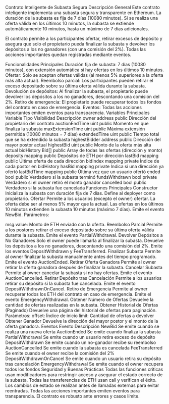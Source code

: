 Contrato Inteligente de Subasta Segura
Descripción General
Este contrato inteligente implementa una subasta segura y transparente en Ethereum.
La duración de la subasta es fija de 7 días (10080 minutos). Si se realiza una oferta válida en los últimos 10 minutos, la subasta se extiende automáticamente 10 minutos, hasta un máximo de 7 días adicionales.

El contrato permite a los participantes ofertar, retirar excesos de depósito y asegura que solo el propietario pueda finalizar la subasta y devolver los depósitos a los no ganadores (con una comisión del 2%). Todas las acciones importantes quedan registradas mediante eventos.

Funcionalidades Principales
Duración fija de subasta: 7 días (10080 minutos), con extensión automática si hay ofertas en los últimos 10 minutos.
Ofertar: Solo se aceptan ofertas válidas (al menos 5% superiores a la oferta más alta actual).
Reembolso parcial: Los participantes pueden retirar el exceso depositado sobre su última oferta válida durante la subasta.
Devolución de depósitos: Al finalizar la subasta, el propietario puede devolver los depósitos a los no ganadores, descontando una comisión del 2%.
Retiro de emergencia: El propietario puede recuperar todos los fondos del contrato en caso de emergencia.
Eventos: Todas las acciones importantes emiten eventos para transparencia.
Variables Principales
Variable	Tipo	Visibilidad	Descripción
owner	address	public	Dirección del propietario del contrato
auctionEndTime	uint	public	Momento en que finaliza la subasta
maxExtensionTime	uint	public	Máxima extensión permitida (10080 minutos = 7 días)
extendedTime	uint	public	Tiempo total que se ha extendido la subasta
highestBidder	address	public	Dirección del mayor postor actual
highestBid	uint	public	Monto de la oferta más alta actual
bidHistory	Bid[]	public	Array de todas las ofertas (dirección y monto)
deposits	mapping	public	Depósitos de ETH por dirección
lastBid	mapping	public	Última oferta de cada dirección
bidIndex	mapping	private	Índice de cada postor en bidHistory
hasBid	mapping	private	Indica si una dirección ya ofertó
lastBidTime	mapping	public	Última vez que un usuario ofertó
ended	bool	public	Verdadero si la subasta terminó
fundsWithdrawn	bool	private	Verdadero si el owner retiró el monto ganador
cancelled	bool	public	Verdadero si la subasta fue cancelada
Funciones Principales
Constructor
Inicializa la subasta con duración fija de 7 días.
Define al deployer como propietario.
Ofertar
Permite a los usuarios (excepto el owner) ofertar.
La oferta debe ser al menos 5% mayor que la actual.
Las ofertas en los últimos 10 minutos extienden la subasta 10 minutos (máximo 7 días).
Emite el evento NewBid.
Parámetros:

msg.value: Monto de ETH enviado con la oferta.
Reembolso Parcial
Permite a los postores retirar el exceso depositado sobre su última oferta válida durante la subasta.
Emite el evento PartialWithdrawal.
Devolver Depósitos a No Ganadores
Solo el owner puede llamarla al finalizar la subasta.
Devuelve los depósitos a los no ganadores, descontando una comisión del 2%.
Emite los eventos DepositWithdrawn y FeeTransferred.
Finalizar Subasta
Permite al owner finalizar la subasta manualmente antes del tiempo programado.
Emite el evento AuctionEnded.
Retirar Oferta Ganadora
Permite al owner retirar la oferta ganadora después de finalizar la subasta.
Cancelar Subasta
Permite al owner cancelar la subasta si no hay ofertas.
Emite el evento AuctionCancelled.
Retirar Depósito tras Cancelación
Permite a los usuarios retirar su depósito si la subasta fue cancelada.
Emite el evento DepositWithdrawnOnCancel.
Retiro de Emergencia
Permite al owner recuperar todos los ETH del contrato en caso de emergencia.
Emite el evento EmergencyWithdrawal.
Obtener Número de Ofertas
Devuelve la cantidad de ofertas realizadas en la subasta.
Obtener Historial de Ofertas (Paginado)
Devuelve una página del historial de ofertas para paginación.
Parámetros:
offset: Índice de inicio
limit: Cantidad de ofertas a devolver
Obtener Ganador
Devuelve la dirección del mayor postor y el monto de la oferta ganadora.
Eventos
Evento	Descripción
NewBid	Se emite cuando se realiza una nueva oferta
AuctionEnded	Se emite cuando finaliza la subasta
PartialWithdrawal	Se emite cuando un usuario retira exceso de depósito
DepositWithdrawn	Se emite cuando un no-ganador recibe su reembolso
AuctionCancelled	Se emite cuando la subasta es cancelada
FeeTransferred	Se emite cuando el owner recibe la comisión del 2%
DepositWithdrawnOnCancel	Se emite cuando un usuario retira su depósito tras cancelación
EmergencyWithdrawal	Se emite cuando el owner recupera todos los fondos
Seguridad y Buenas Prácticas
Todas las funciones críticas usan modificadores para restringir acceso y asegurar el estado correcto de la subasta.
Todas las transferencias de ETH usan call y verifican el éxito.
Los cambios de estado se realizan antes de llamadas externas para evitar reentradas.
Todas las acciones importantes emiten eventos para transparencia.
El contrato es robusto ante errores y casos límite.
